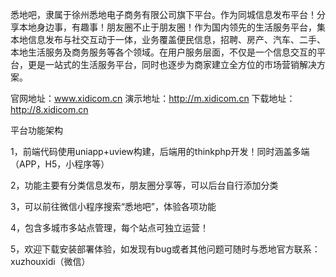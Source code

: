 悉地吧，隶属于徐州悉地电子商务有限公司旗下平台。作为同城信息发布平台！分享本地身边事，有趣事！朋友圈不止于朋友圈！作为国内领先的生活服务平台，集本地信息发布与社交互动于一体，业务覆盖便民信息，招聘、房产、汽车、二手、本地生活服务及商务服务等各个领域。在用户服务层面，不仅是一个信息交互的平台，更是一站式的生活服务平台，同时也逐步为商家建立全方位的市场营销解决方案。

官网地址：www.xidicom.cn
演示地址：http://m.xidicom.cn
下载地址：http://8.xidicom.cn

平台功能架构

1，前端代码使用uniapp+uview构建，后端用的thinkphp开发！同时涵盖多端（APP，H5，小程序等）

2，功能主要有分类信息发布，朋友圈分享等，可以后台自行添加分类

3，可以前往微信小程序搜索“悉地吧”，体验各项功能

4，包含多城市多站点管理，每个站点可独立运营！

5，欢迎下载安装部署体验，如发现有bug或者其他问题可随时与悉地官方联系：xuzhouxidi（微信）
